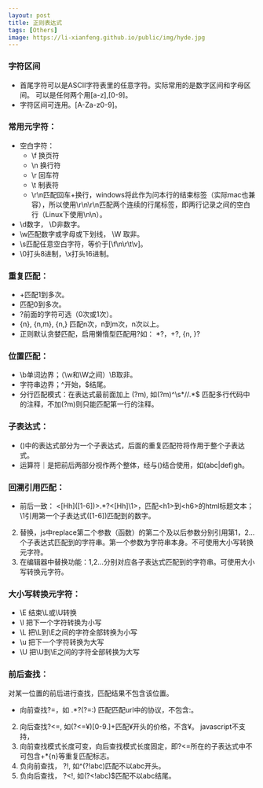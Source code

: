 ```yaml
---
layout: post
title: 正则表达式
tags: [Others]
image: https://li-xianfeng.github.io/public/img/hyde.jpg
---
```

### 字符区间
* 首尾字符可以是ASCII字符表里的任意字符。实际常用的是数字区间和字母区间。
可以是任何两个用[a-z],[0-9]。
* 字符区间可连用。[A-Za-z0-9]。

### 常用元字符：
* 空白字符：
  + \f 换页符
  + \n 换行符
  + \r 回车符
  + \t 制表符
  + \r\n匹配回车+换行，windows将此作为问本行的结束标签（实际mac也兼容），所以使用\r\n\r\n匹配两个连续的行尾标签，即两行记录之间的空白行（Linux下使用\n\n）。
* \d数字， \D非数字。
* \w匹配数字或字母或下划线， \W 取非。
* \s匹配任意空白字符，等价于[\f\n\r\t\v]。
* \0打头8进制，\x打头16进制。

### 重复匹配：
* +匹配1到多次。
* 匹配0到多次。
* ?前面的字符可选（0次或1次）。
* {n}, {n,m}, {n,} 匹配n次，n到m次，n次以上。
* 正则默认贪婪匹配，启用懒惰型匹配用?如： *?，+?, {n,  }?

### 位置匹配：
* \b单词边界；（\w和\W之间）\B取非。
* 字符串边界；^开始，$结尾。
* 分行匹配模式：在表达式最前面加上 (?m), 如(?m)^\s*//.*$ 匹配多行代码中的注释，不加(?m)则只能匹配第一行的注释。

### 子表达式：
* ()中的表达式部分为一个子表达式，后面的重复匹配符将作用于整个子表达式。 
* 运算符｜是把前后两部分视作两个整体，经与()结合使用，如(abc|def)gh。

### 回溯引用匹配：
* 前后一致： <\[Hh\]([1-6])>.*?<[Hh]\1>，匹配\<h1>到\<h6>的html标题文本； \1引用第一个子表达式([1-6])匹配到的数字。
2. 替换，js中replace第二个参数（函数）的第二个及以后参数分别引用第1，2…个子表达式匹配到的字符串。第一个参数为字符串本身。不可使用大小写转换元字符。
3. 在编辑器中替换功能：$1,$2...分别对应各子表达式匹配到的字符串。可使用大小写转换元字符。

### 大小写转换元字符：
* \E 结束\L或\U转换
* \l 把下一个字符转换为小写
* \L 把\L到\E之间的字符全部转换为小写
* \u 把下一个字符转换为大写
* \U 把\U到\E之间的字符全部转换为大写

### 前后查找：
对某一位置的前后进行查找，匹配结果不包含该位置。

* 向前查找?=，如 .*?(?=:) 匹配匹配url中的协议，不包含:。
2. 向后查找?<=, 如(?<=¥)[0-9\.]+匹配¥开头的价格，不含¥。 javascript不支持，
3. 向前查找模式长度可变，向后查找模式长度固定，即?<=所在的子表达式中不可包含+*{n}等重复匹配标志。
4. 负向前查找， ?!,  如^(?!abc)匹配不以abc开头。
5. 负向后查找， ?<!, 如(?<!abc)$匹配不以abc结尾。
